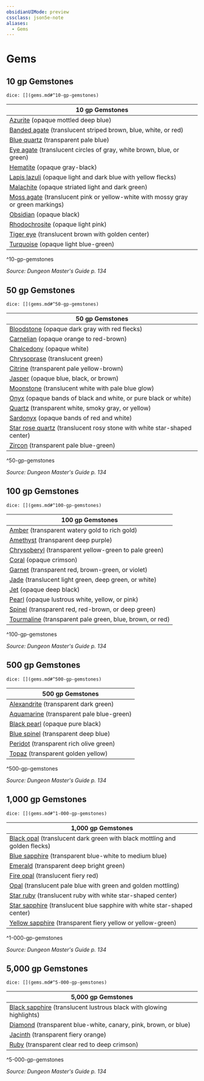 ```yaml
---
obsidianUIMode: preview
cssclass: json5e-note
aliases:
  - Gems
---
```

# Gems


## 10 gp Gemstones

`dice: [](gems.md#^10-gp-gemstones)`

| 10 gp Gemstones |
|-----------------|
| [Azurite](/compendium/items/azurite.md) (opaque mottled deep blue) |
| [Banded agate](/compendium/items/banded-agate.md) (translucent striped brown, blue, white, or red) |
| [Blue quartz](/compendium/items/blue-quartz.md) (transparent pale blue) |
| [Eye agate](/compendium/items/eye-agate.md) (translucent circles of gray, white brown, blue, or green) |
| [Hematite](/compendium/items/hematite.md) (opaque gray-black) |
| [Lapis lazuli](/compendium/items/lapis-lazuli.md) (opaque light and dark blue with yellow flecks) |
| [Malachite](/compendium/items/malachite.md) (opaque striated light and dark green) |
| [Moss agate](/compendium/items/moss-agate.md) (translucent pink or yellow-white with mossy gray or green markings) |
| [Obsidian](/compendium/items/obsidian.md) (opaque black) |
| [Rhodochrosite](/compendium/items/rhodochrosite.md) (opaque light pink) |
| [Tiger eye](/compendium/items/tiger-eye.md) (translucent brown with golden center) |
| [Turquoise](/compendium/items/turquoise.md) (opaque light blue-green) |
^10-gp-gemstones

_Source: Dungeon Master's Guide p. 134_

## 50 gp Gemstones

`dice: [](gems.md#^50-gp-gemstones)`

| 50 gp Gemstones |
|-----------------|
| [Bloodstone](/compendium/items/bloodstone.md) (opaque dark gray with red flecks) |
| [Carnelian](/compendium/items/carnelian.md) (opaque orange to red-brown) |
| [Chalcedony](/compendium/items/chalcedony.md) (opaque white) |
| [Chrysoprase](/compendium/items/chrysoprase.md) (translucent green) |
| [Citrine](/compendium/items/citrine.md) (transparent pale yellow-brown) |
| [Jasper](/compendium/items/jasper.md) (opaque blue, black, or brown) |
| [Moonstone](/compendium/items/moonstone.md) (translucent white with pale blue glow) |
| [Onyx](/compendium/items/onyx.md) (opaque bands of black and white, or pure black or white) |
| [Quartz](/compendium/items/quartz.md) (transparent white, smoky gray, or yellow) |
| [Sardonyx](/compendium/items/sardonyx.md) (opaque bands of red and white) |
| [Star rose quartz](/compendium/items/star-rose-quartz.md) (translucent rosy stone with white star-shaped center) |
| [Zircon](/compendium/items/zircon.md) (transparent pale blue-green) |
^50-gp-gemstones

_Source: Dungeon Master's Guide p. 134_

## 100 gp Gemstones

`dice: [](gems.md#^100-gp-gemstones)`

| 100 gp Gemstones |
|------------------|
| [Amber](/compendium/items/amber.md) (transparent watery gold to rich gold) |
| [Amethyst](/compendium/items/amethyst.md) (transparent deep purple) |
| [Chrysoberyl](/compendium/items/chrysoberyl.md) (transparent yellow-green to pale green) |
| [Coral](/compendium/items/coral.md) (opaque crimson) |
| [Garnet](/compendium/items/garnet.md) (transparent red, brown-green, or violet) |
| [Jade](/compendium/items/jade.md) (translucent light green, deep green, or white) |
| [Jet](/compendium/items/jet.md) (opaque deep black) |
| [Pearl](/compendium/items/pearl.md) (opaque lustrous white, yellow, or pink) |
| [Spinel](/compendium/items/spinel.md) (transparent red, red-brown, or deep green) |
| [Tourmaline](/compendium/items/tourmaline.md) (transparent pale green, blue, brown, or red) |
^100-gp-gemstones

_Source: Dungeon Master's Guide p. 134_

## 500 gp Gemstones

`dice: [](gems.md#^500-gp-gemstones)`

| 500 gp Gemstones |
|------------------|
| [Alexandrite](/compendium/items/alexandrite.md) (transparent dark green) |
| [Aquamarine](/compendium/items/aquamarine.md) (transparent pale blue-green) |
| [Black pearl](/compendium/items/black-pearl.md) (opaque pure black) |
| [Blue spinel](/compendium/items/blue-spinel.md) (transparent deep blue) |
| [Peridot](/compendium/items/peridot.md) (transparent rich olive green) |
| [Topaz](/compendium/items/topaz.md) (transparent golden yellow) |
^500-gp-gemstones

_Source: Dungeon Master's Guide p. 134_

## 1,000 gp Gemstones

`dice: [](gems.md#^1-000-gp-gemstones)`

| 1,000 gp Gemstones |
|--------------------|
| [Black opal](/compendium/items/black-opal.md) (translucent dark green with black mottling and golden flecks) |
| [Blue sapphire](/compendium/items/blue-sapphire.md) (transparent blue-white to medium blue) |
| [Emerald](/compendium/items/emerald.md) (transparent deep bright green) |
| [Fire opal](/compendium/items/fire-opal.md) (translucent fiery red) |
| [Opal](/compendium/items/opal.md) (translucent pale blue with green and golden mottling) |
| [Star ruby](/compendium/items/star-ruby.md) (translucent ruby with white star-shaped center) |
| [Star sapphire](/compendium/items/star-sapphire.md) (translucent blue sapphire with white star-shaped center) |
| [Yellow sapphire](/compendium/items/yellow-sapphire.md) (transparent fiery yellow or yellow-green) |
^1-000-gp-gemstones

_Source: Dungeon Master's Guide p. 134_

## 5,000 gp Gemstones

`dice: [](gems.md#^5-000-gp-gemstones)`

| 5,000 gp Gemstones |
|--------------------|
| [Black sapphire](/compendium/items/black-sapphire.md) (translucent lustrous black with glowing highlights) |
| [Diamond](/compendium/items/diamond.md) (transparent blue-white, canary, pink, brown, or blue) |
| [Jacinth](/compendium/items/jacinth.md) (transparent fiery orange) |
| [Ruby](/compendium/items/ruby.md) (transparent clear red to deep crimson) |
^5-000-gp-gemstones

_Source: Dungeon Master's Guide p. 134_